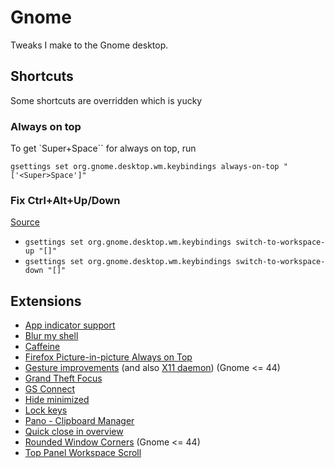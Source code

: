 # Gnome

Tweaks I make to the Gnome desktop.

## Shortcuts

Some shortcuts are overridden which is yucky

### Always on top

To get `Super+Space`` for always on top, run

`gsettings set org.gnome.desktop.wm.keybindings always-on-top "['<Super>Space']"`

### Fix Ctrl+Alt+Up/Down

[Source](https://stackoverflow.com/a/74408842/6335363)

* `gsettings set org.gnome.desktop.wm.keybindings switch-to-workspace-up "[]"`
* `gsettings set org.gnome.desktop.wm.keybindings switch-to-workspace-down "[]"`

## Extensions

* [App indicator support](https://extensions.gnome.org/extension/615/appindicator-support/)
* [Blur my shell](https://extensions.gnome.org/extension/3193/blur-my-shell/)
* [Caffeine](https://extensions.gnome.org/extension/517/caffeine/)
* [Firefox Picture-in-picture Always on Top](https://extensions.gnome.org/extension/5306/firefox-pip-always-on-top/)
* [Gesture improvements](https://extensions.gnome.org/extension/4245/gesture-improvements/)
  (and also [X11 daemon](https://github.com/harshadgavali/gnome-x11-gesture-daemon)) (Gnome <= 44)
* [Grand Theft Focus](https://extensions.gnome.org/extension/5410/grand-theft-focus/)
* [GS Connect](https://extensions.gnome.org/extension/1319/gsconnect/)
* [Hide minimized](https://extensions.gnome.org/extension/2639/hide-minimized/)
* [Lock keys](https://extensions.gnome.org/extension/36/lock-keys/)
* [Pano - Clipboard Manager](https://extensions.gnome.org/extension/5278/pano/)
* [Quick close in overview](https://extensions.gnome.org/extension/352/middle-click-to-close-in-overview/)
* [Rounded Window Corners](https://extensions.gnome.org/extension/5237/rounded-window-corners/) (Gnome <= 44)
* [Top Panel Workspace Scroll](https://extensions.gnome.org/extension/701/top-panel-workspace-scroll/)
